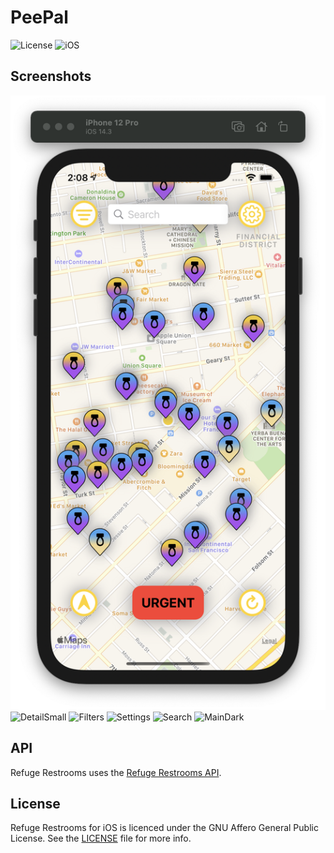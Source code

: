 PeePal
========================

![License](https://img.shields.io/badge/license-AGPL-lightgrey.svg)
![iOS](https://img.shields.io/badge/platform-ios-lightgrey.svg)

## Screenshots

![MainPage](https://raw.githubusercontent.com/tgpatrick/PeePal/main/Screenshots/MainPage.png)
![DetailSmall](https://raw.githubusercontent.com/tgpatrick/PeePal/main/Screenshots/DetailSmall)
![Filters](https://raw.githubusercontent.com/tgpatrick/PeePal/main/Screenshots/Filters)
![Settings](https://raw.githubusercontent.com/tgpatrick/PeePal/main/Screenshots/Settings)
![Search](https://raw.githubusercontent.com/tgpatrick/PeePal/main/Screenshots/Search)
![MainDark](https://raw.githubusercontent.com/tgpatrick/PeePal/main/Screenshots/MainDark)

## API

Refuge Restrooms uses the [Refuge Restrooms API](http://www.refugerestrooms.org/api/docs/).

## License

Refuge Restrooms for iOS is licenced under the GNU Affero General Public License. See the [LICENSE](https://raw.githubusercontent.com/RefugeRestrooms/refugerestrooms-ios/master/LICENSE) file for more info.
